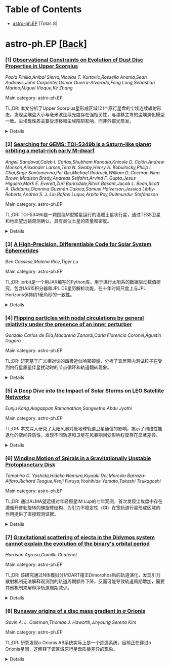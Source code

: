 <div id=toc></div>

# Table of Contents

- [astro-ph.EP](#astro-ph.EP) [Total: 8]


<div id='astro-ph.EP'></div>

# astro-ph.EP [[Back]](#toc)

### [1] [Observational Constraints on Evolution of Dust Disc Properties in Upper Scorpius](https://arxiv.org/abs/2509.19442)
*Paola Pinilla,Anibal Sierra,Nicolas T. Kurtovic,Rossella Anania,Sean Andrews,John Carpenter,Osmar Guerra-Alvarado,Feng Long,Sebastian Marino,Miguel Vioque,Ke Zhang*

Main category: astro-ph.EP

TL;DR: 本文分析了Upper Scorpius星形成区域121个原行星盘的尘埃连续辐射形态，发现尘埃盘大小与毫米波连续光度存在强相关性，与漂移主导的尘埃演化模型一致。尘埃盘性质主要受漂移和尘埃陷阱影响，而非外部光蒸发。


<details>
  <summary>Details</summary>
Motivation: 研究Upper Scorpius星形成区域原行星盘的尘埃连续辐射形态，以了解行星形成的晚期阶段，并比较不同年龄星形成区域的尘埃盘演化特征。

Method: 使用ALMA Band 7观测数据，在可见度平面上分析121个盘的尘埃连续辐射通量、几何形状和结构特征，并与包含外部光蒸发的先进气体和尘埃演化模型进行比较。

Result: 121个盘中52个被分辨（43%），其中24个有结构，28个为平滑盘。发现尘埃盘大小与毫米波连续光度强相关，尘埃盘质量与恒星质量、尘埃盘大小与恒星质量正相关。尘埃盘性质与环境F_UV无显著相关性。

Conclusion: Upper Scorpius区域的尘埃盘性质主要由漂移和尘埃陷阱决定，而非外部光蒸发。模型预测气体盘质量和大小应受中等F_UV值影响更大，需要更高分辨率的气体观测来验证。

Abstract: Protoplanetary discs in the Upper Scorpius star-forming region are excellent
laboratories to investigate late stages of planet formation. In this work, we
analyse the morphology of the dust continuum emission of 121 discs from an ALMA
Band 7 survey of the Upper Scorpius region. This analysis is done in the
visibility plane, to measure the flux, geometry and characterise potential
structures. We compare the results with state-of-the art gas and dust evolution
models that include external photoevaporation, with mild values of the
$F_{\rm{UV}}$ of 1-40$G_0$. From the visibility analysis, 52 of the 121 discs
are resolved (43%). From the resolved discs, 24 discs have structures and 28
remain as smooth discs at the mean resolution scale of $\sim$0.1$^{\prime
\prime}$ (~14au). Our results show no significant dust disc size evolution of
the surviving discs in UpperSco when compared to discs in younger star-forming
regions, such as Lupus. We find a strong, steeper-than-previously-reported
correlation between dust disc size and disc millimeter continuum luminosity, in
agreement with drift-dominated dust evolution models. We also find positive
correlations between the dust disc mass vs. stellar mass and dust disc size vs.
stellar mass. The slope of the dust disc size vs. stellar mass relationship is
steeper compared to younger star forming regions. Additionally, we observe no
significant correlation between dust disc properties and the environmental
$F_{\rm{UV}}$, consistent with models predicting that dust disc properties are
primarily shaped by drift and dust traps. Our models predict that gas disc
masses and sizes should be highly affected by the moderate $F_{\rm{UV}}$ values
that Upper Scorpius discs experience in contrast to the dust, highlighting the
need for deeper and higher-resolution gas observations of these discs exposed
to mild external photoevaporation.

</details>


### [2] [Searching for GEMS: TOI-5349b is a Saturn-like planet orbiting a metal-rich early M-dwarf](https://arxiv.org/abs/2509.19492)
*Angeli Sandoval,Caleb I. Cañas,Shubham Kanodia,Knicole D. Colón,Andrew Monson,Alexander Larsen,Tera N. Swaby,Henry A. Kobulnicky,Philip I. Choi,Sage Santomenna,Pei Qin,Michael Rodruck,William D. Cochran,Nina Brown,Madison Brady,Andreas Seifahrt,Arvind F. Gupta,Jesus Higuera,Mark E. Everett,Zuri Barksdale,Ritvik Basant,Jacob L. Bean,Scott A. Diddams,Giannina Guzmán Caloca,Samuel Halverson,Jessica Libby-Roberts,Andrea S. J. Lin,Rafael Luque,Arpita Roy,Guðmundur Stefánsson*

Main category: astro-ph.EP

TL;DR: TOI-5349b是一颗围绕M型矮星运行的温暖土星状行星，通过TESS卫星和地面望远镜观测确认，具有类似土星的质量和密度。


<details>
  <summary>Details</summary>
Motivation: 作为GEMS（围绕M型矮星的巨行星）巡天的一部分，研究M型矮星周围巨行星的形成和特性，特别是金属丰度对行星形成的影响。

Method: 使用TESS卫星的光度测量数据，结合HPF和MAROON-X光谱仪的高精度径向速度测量，以及Red Buttes和Table Mountain望远镜的地面凌星观测，进行联合拟合分析。

Result: 确定TOI-5349b的质量为0.40±0.02 M_J，半径为0.91±0.02 R_J，密度为0.66±0.06 g/cm³，宿主星为金属丰富的M1型矮星。发现这类行星通常具有土星状的质量密度特征。

Conclusion: 研究揭示了M型矮星周围短周期气态巨行星的普遍特征，强调需要比较研究M型矮星和类太阳恒星周围的行星，以探讨金属丰度和盘条件如何影响行星形成和特性。

Abstract: We report the confirmation and analysis of TOI-5349b, a transiting, warm,
Saturn-like planet orbiting an early M-dwarf with a period of $\sim$3.3 days,
which we confirmed as part of the Searching for GEMS (Giant Exoplanets around
M-dwarf Stars) survey. TOI-5349b was initially identified in photometry from
NASA's Transiting Exoplanet Survey Satellite (TESS) mission and subsequently
confirmed using high-precision radial velocity (RV) measurements from the
Habitable-zone Planet Finder (HPF) and MAROON-X spectrographs, and from
ground-based transit observations obtained using the 0.6-m telescope at Red
Buttes Observatory (RBO) and the 1.0-m telescope at the Table Mountain Facility
of Pomona College. From a joint fit of the RV and photometric data, we
determine the planet's mass and radius to be $0.40\pm 0.02~\mathrm{M_J}$
($127.4_{-5.7}^{+5.9}~M_\oplus$) and $0.91\pm 0.02~\mathrm{R_J}$ ($10.2\pm
0.3~R_\oplus$), respectively, resulting in a bulk density of $\rho_p=0.66
\pm0.06~\mathrm{g~cm^{-3}}$ ($\sim$0.96 the density of Saturn). We determine
that the host star is a metal-rich M1-type dwarf with a mass and radius of
$0.61 \pm 0.02~M_\odot$ and $0.58\pm 0.01~R_\odot$, and an effective
temperature of $T_\mathrm{eff} = 3751 \pm 59$ K. Our analysis highlights an
emerging pattern, exemplified by TOI-5349, in which transiting GEMS often have
Saturn-like masses and densities and orbit metal-rich stars. With the growing
sample of GEMS planets, comparative studies of short-period gas giants orbiting
M-dwarfs and Sun-like stars are needed to investigate how metallicity and disk
conditions shape the formation and properties of these planets.

</details>


### [3] [A High-Precision, Differentiable Code for Solar System Ephemerides](https://arxiv.org/abs/2509.19549)
*Ben Cassese,Malena Rice,Tiger Lu*

Main category: astro-ph.EP

TL;DR: jorbit是一个用JAX编写的Python库，用于进行太阳系的数据驱动数值研究，包含IAS15积分器和JPL DE星历解析功能，在十年时间尺度上与JPL Horizons保持约1毫角秒的一致性。


<details>
  <summary>Details</summary>
Motivation: 为现代数据驱动的太阳系数值研究提供一个自动可微分且支持GPU加速的工具，能够充分利用高精度天体测量和测距数据。

Method: 完全基于JAX实现，包含REBOUND的IAS15积分器的独立实现，能够解析预计算的星历表如JPL DE系列。

Result: jorbit在典型主带小行星的十年时间尺度上与JPL Horizons保持约1毫角秒的一致性，能够模拟N体系统、前向建模天体测量数据、拟合轨道等。

Conclusion: jorbit是一个功能强大的工具，可用于多种天体力学应用，包括小行星轨道拟合和光变曲线建模等。

Abstract: We present jorbit, a python/JAX library designed to enable modern data-driven
numerical studies of the solar system. Written entirely in JAX, an
auto-differentiable and optionally GPU accelerated language behind many current
large-scale machine learning efforts, jorbit includes an independent
implementation of REBOUND's IAS15 integrator and the ability to parse
precomputed ephemerides such as the JPL DE series. In its default behavior,
jorbit maintains ~1 mas agreement with JPL Horizons on ~decade timescales for
typical main-belt asteroids, enabling it to fully capitalize on high-precision
astrometry and ranging data. We include details of the code's implementation
and several worked examples, including illustrations of jorbit's ability to
simulate N-body systems, forward model astrometric data, fit orbits, replicate
the Minor Planet Center's "MPChecker" service, and contribute to modeling the
effect of minor planets on stellar light curves.

</details>


### [4] [Flipping particles with nodal circulations by general relativity under the presence of an inner perturber](https://arxiv.org/abs/2509.19641)
*Gonzalo Carlos de Elía,Macarena Zanardi,Carla Florencia Coronel,Agustín Dugaro*

Main category: astro-ph.EP

TL;DR: 研究基于广义相对论的四极近似哈密顿量，分析了宜居带内测试粒子在受到内行星质量伴星扰动时的节点循环和轨道翻转现象。


<details>
  <summary>Details</summary>
Motivation: 探索在存在内行星质量伴星扰动的情况下，宜居带内测试粒子的轨道动力学行为，特别是节点循环和轨道翻转的条件和特征。

Method: 使用广义相对论的四极近似哈密顿量进行理论分析，并通过N体数值实验验证解析标准。

Result: 发现节点循环伴随轨道翻转在特定倾角条件下是可能的，且与内伴星质量、偏心率和测试粒子偏心率的特定关系相关。解析标准与N体实验在大多数情况下吻合良好，但在高偏心率情况下存在差异。

Conclusion: 该研究为理解复杂行星系统中的轨道动力学提供了重要见解，特别是在宜居带内行星的稳定性分析方面具有应用价值。

Abstract: From a secular Hamiltonian up to the quadrupole level with general relativity
(GR), we study nodal circulations with orbital flips of test particles of the
Habitable Zone (HZ) around a solar-mass star, which are perturbed by an inner
planetary-mass companion. Nodal circulations with orbital flips of an HZ test
particle with eccentricity e2 are possible for any mass m1 and eccentricity e1
of the inner perturber and a suitable inclination i2. In particular, the
greater the values of m1 and e2 , the smaller the minimum extreme inclination
i2 capable of producing nodal circulations with orbital flips for each e1. As
long as nodal librations with orbital flips are not possible for any i2, the
greater the values of m1, e1, and e2, the larger the region of the plane
({\Omega}2, i2) associated with nodal circulations with orbital flips. If nodal
librations with orbital flips occur, the region of the plane ({\Omega}2, i2)
referred to nodal circulations with orbital flips increases with a decrease in
m1 and e2, and with an increase in e1. We observe very good agreements between
the analytical criteria and the N-body experiments for m1 ranging from
Earth-mass planets to super-Jupiters, and small and moderate e2. The main
discrepancies are found for high e2, which are more evident with an increase in
m1 and e1.

</details>


### [5] [A Deep Dive into the Impact of Solar Storms on LEO Satellite Networks](https://arxiv.org/abs/2509.19647)
*Eunju Kang,Alagappan Ramanathan,Sangeetha Abdu Jyothi*

Main category: astro-ph.EP

TL;DR: 本文深入研究了太阳风暴对低地球轨道卫星通信的影响，揭示了网络性能退化的空间异质性，发现不同轨道和卫星在风暴期间受影响程度存在显著差异。


<details>
  <summary>Details</summary>
Motivation: 虽然已有研究表明太阳风暴对LEO卫星网络性能有影响，但现有研究只能提供粗略的洞察，无法捕捉到网络中断的细微时空模式。本文旨在更精细地分析太阳风暴对卫星通信的具体影响。

Method: 通过将大气阻力增加的影响定位到单个卫星和轨道层面，分析不同地理区域和卫星位置的性能退化差异。

Result: 研究发现：(i) 并非所有卫星轨道都同样脆弱；(ii) 在同一轨道内，不同卫星因相对于地磁条件的位置不同而受到不同程度的影响；(iii) 卫星的自主机动可能是RTT持续增加的原因。

Conclusion: 研究揭示了LEO卫星星座中先前被忽视的脆弱性模式，强调需要更自适应、区域感知的缓解策略来应对空间天气引起的网络中断。

Abstract: Low Earth Orbit (LEO) satellite networks are an important part of the global
communication infrastructure today. Despite ongoing efforts to improve their
resilience, they remain vulnerable to component damage and deorbiting under
harsh space weather conditions. Prior work identified a modest but noticeable
impact on LEO satellite network performance during solar storms, typically
manifesting as an immediate rise in packet loss and a sustained increase in
round-trip time (RTT). However, these studies offer only coarse-grained
insights and do not capture the nuanced spatial and temporal patterns of
disruption across the LEO network.
  In this paper, we conduct a deep dive into the impact of solar storms on LEO
satellite communications. By localizing the impact of increased atmospheric
drag at the level of individual satellites and orbits, we reveal significant
heterogeneity in how different parts of the network are affected. We find that
the degree of performance degradation varies significantly across geographic
regions, depending on satellite positioning during the storm. Specifically, we
find that (i) not all satellite orbits are equally vulnerable, (ii) within a
given orbit, certain satellites experience disproportionate impact depending on
their position relative to geomagnetic conditions, and (iii) autonomous
maneuvering of satellites might be a cause of the sustained increase in RTT.
Our findings uncover previously overlooked patterns of vulnerability in LEO
satellite constellations and highlight the need for more adaptive, region-aware
mitigation strategies to address space weather-induced network disruptions.

</details>


### [6] [Winding Motion of Spirals in a Gravitationally Unstable Protoplanetary Disk](https://arxiv.org/abs/2509.19761)
*Tomohiro C. Yoshida,Hideko Nomura,Kiyoaki Doi,Marcelo Barraza-Alfaro,Richard Teague,Kenji Furuya,Yoshihide Yamato,Takashi Tsukagoshi*

Main category: astro-ph.EP

TL;DR: 通过ALMA望远镜对年轻恒星IM Lup的七年观测，首次发现尘埃盘中存在遵循开普勒旋转的螺旋臂结构，为引力不稳定性（GI）在宽轨道行星形成区域的作用提供了直接观测证据。


<details>
  <summary>Details</summary>
Motivation: 宽轨道巨行星的发现挑战了传统的尘埃颗粒和星子聚集形成行星的理论，需要寻找替代机制来解释这些行星的形成。

Method: 使用ALMA望远镜对IM Lup恒星进行高角分辨率观测，时间基线长达七年，分析尘埃连续谱盘中螺旋臂的运动特征。

Result: 观测到尘埃盘中的螺旋臂以局部开普勒速度运动，这与引力不稳定性理论预测一致，表明GI确实在宽轨道行星形成区域发挥作用。

Conclusion: 引力不稳定性是宽轨道行星形成的可行机制，这一发现为理解行星形成过程提供了重要观测支持。

Abstract: The discovery of wide-orbit giant exoplanets has posed a challenge to our
conventional understanding of planet formation by coagulation of dust grains
and planetesimals, and subsequent accretion of protoplanetary disk gas. As an
alternative mechanism, the direct in-situ formation of planets or planetary
cores by gravitational instability (GI) in protoplanetary disks has been
proposed. However, observational evidence for GI in regions where wide-orbit
planets are formed is still lacking. Theoretical studies predict that GI
induces spiral arms moving at the local Keplerian speed in a disk. Here, with
multiple high angular resolution observations over a seven-year time baseline
using the Atacama Large Millimeter/submillimeter Array (ALMA), we report the
evidence for spiral arms following the Keplerian rotation in the dust continuum
disk around the young star IM Lup. This demonstrates that GI can operate in
wide-orbit planet-formation regions, establishing it as a plausible formation
mechanism for such planets.

</details>


### [7] [Gravitational scattering of ejecta in the Didymos system cannot explain the evolution of the binary's orbital period](https://arxiv.org/abs/2509.20197)
*Harrison Agrusa,Camille Chatenet*

Main category: astro-ph.EP

TL;DR: 该研究通过N体模拟分析DART撞击Dimorphos后的轨道演化，发现引力散射机制无法解释观测到的轨道周期额外下降，反而可能导致轨道周期增加，需要其他机制来解释净轨道周期减少。


<details>
  <summary>Details</summary>
Motivation: DART撞击Dimorphos后观测到轨道周期除了立即下降约30分钟外，还额外下降了约30秒，这种现象被归因于"二元硬化"机制。研究旨在验证这一假设并约束相关条件。

Method: 使用N体模拟研究Didymos系统在大量测试粒子云影响下的动力学演化，分析引力散射效应。

Result: 研究表明引力散射机制在任何情况下都无法解释Dimorphos的异常轨道周期下降，因为Dimorphos的逃逸速度相对其轨道速度较低，使其成为弱散射体。如果DART喷射物以低速发射，轨道周期反而可能增加。

Conclusion: 需要额外的机制来克服喷射物再吸积导致的轨道周期增加效应，才能解释观测到的净轨道周期减少。

Abstract: In the first few months following the DART impact on Dimorphos, it appears
that the orbital period dropped by ${\sim} 30$ s in addition to the immediate
${\sim}30 $ min drop. This effect has been attributed to ``binary hardening,''
whereby the binary's orbital period would have gradually decreased as Dimorphos
continuously scattered bound ejecta out of the system and lost angular
momentum. We investigated this hypothesis with the goal of constraining the
conditions that would lead to a gradual decrease in the binary's orbital
period. We used $N$-body simulations to study the dynamical evolution of the
Didymos system under the influence of a cloud of massive test particles. We
demonstrate that the gravitational scattering of ejecta is not a plausible
explanation for Dimorphos's anomalous orbital period drop under any
circumstances. This is a result of Dimorphos's escape speed being low compared
to its orbital velocity, making it a weak scatterer. If a significant fraction
of DART ejecta was launched at low speeds, as impact models and scaling laws
suggest, then the binary's orbital period was likely increased as this material
was accreted back onto Didymos and Dimorphos. Therefore, some additional
mechanism must have overcome this effect, leading to a net orbital period
decrease.

</details>


### [8] [Runaway origins of a disc mass gradient in $σ$ Orionis](https://arxiv.org/abs/2509.20227)
*Gavin A. L. Coleman,Thomas J. Haworth,Jinyoung Serena Kim*

Main category: astro-ph.EP

TL;DR: 研究发现σ Orionis AB系统实际上是一个逃逸系统，目前正在穿过σ Orionis星团，这解释了该区域原行星盘质量差异的现象。


<details>
  <summary>Details</summary>
Motivation: 大多数研究假设驱动外部光蒸发风的大质量恒星与其相关星团共动，但大质量恒星可能是逃逸恒星，这会影响原行星盘的演化。

Method: 通过分析σ Orionis AB系统的自行运动、红外电离气体弧以及原行星盘质量差异等观测特征，结合原行星盘演化模型进行验证。

Result: 发现σ Orionis AB系统的自行运动明显大于周围恒星，存在沿预测速度向量的红外电离气体弧，且原行星盘质量在下游（尚未遭遇该系统的区域）比上游更大。

Conclusion: 理解恒星形成区域的动力学历史至关重要，因为逃逸恒星提供的时变紫外辐射场会导致原行星盘演化的复杂历史。

Abstract: Radiation from massive stars is known to significantly affect the evolution
of protoplanetary discs around surrounding stars by driving external
photoevaporative winds. Typically most studies assume that the massive stars
driving these winds are comoving with their associated clusters. However, it is
also known that massive stars can be runaways, after being violently ejected
from their birth environment through interactions with other massive stars. In
this letter, we show that the well studied system $\sigma~{\rm Ori~AB}$ is
actually a runaway system, only now passing through $\sigma~{\rm Orionis}$.
There are multiple observable features that indicate this is the case,
including significantly larger proper motions for $\sigma~{\rm Orionis}$ than
the surrounding stars, an infrared arc of ionising gas along the predicted
velocity vector, and a disparity in protoplanetary disc masses across
$\sigma~{\rm Orionis}$. We finally use protoplanetary disc evolution models to
explain the observed disparity in disc masses, showing that those discs
downstream of $\sigma~{\rm Ori~AB}$, i.e. those yet to encounter it, have
larger masses than those upstream, consistent with observations. Overall, our
work highlights the importance of understanding the dynamical history of star
forming regions, since the time varying UV fields provided by runway stars
results in a complex history for the evolution of the protoplanetary discs.

</details>
